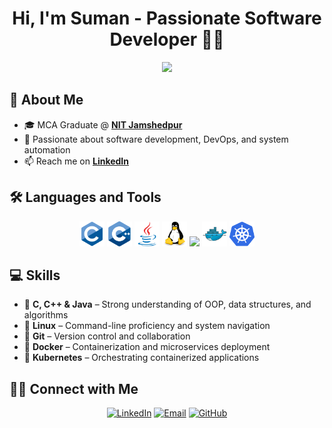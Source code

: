 <h1 align="center">Hi, I'm Suman - Passionate Software Developer 👨‍💻</h1>

<p align="center">
  <img src="https://readme-typing-svg.herokuapp.com?color=F0F0F0&width=380&height=45&lines=Skilled+in+C%2C+C%2B%2B%2C+Java%2C+Linux%2C+Git%2C+Docker%2C+Kubernetes&center=true" />
</p>

## 🤖 About Me  
- 🎓 MCA Graduate @ **[NIT Jamshedpur](http://www.nitjsr.ac.in/)**  
- 🔧 Passionate about software development, DevOps, and system automation  
- 📫 Reach me on **[LinkedIn](https://www.linkedin.com/in/suman-mandal-667329230)**  

## 🛠️ Languages and Tools  
<p align="center">
  <code><img height="40" src="https://raw.githubusercontent.com/devicons/devicon/master/icons/c/c-original.svg" /></code>
  <code><img height="40" src="https://raw.githubusercontent.com/devicons/devicon/master/icons/cplusplus/cplusplus-original.svg" /></code>
  <code><img height="40" src="https://raw.githubusercontent.com/devicons/devicon/master/icons/java/java-original.svg" /></code>
  <code><img height="40" src="https://raw.githubusercontent.com/devicons/devicon/master/icons/linux/linux-original.svg" /></code>
  <code><img height="40" src="https://www.vectorlogo.zone/logos/git-scm/git-scm-icon.svg" /></code>
  <code><img height="40" src="https://raw.githubusercontent.com/devicons/devicon/master/icons/docker/docker-original.svg" /></code>
  <code><img height="40" src="https://raw.githubusercontent.com/devicons/devicon/master/icons/kubernetes/kubernetes-plain.svg" /></code>
</p>

## 💻 Skills  
- 🔹 **C, C++ & Java** – Strong understanding of OOP, data structures, and algorithms  
- 🔹 **Linux** – Command-line proficiency and system navigation  
- 🔹 **Git** – Version control and collaboration  
- 🔹 **Docker** – Containerization and microservices deployment  
- 🔹 **Kubernetes** – Orchestrating containerized applications  

## 🙋‍♂️ Connect with Me  
<p align="center">
  <a href="https://www.linkedin.com/in/suman-mandal-667329230"><img alt="LinkedIn" src="https://img.shields.io/badge/-LinkedIn-blue?style=flat-square&logo=Linkedin&logoColor=white"/></a>
  <a href="mailto:jijomandal2017@gmail.com"><img alt="Email" src="https://img.shields.io/badge/-Gmail-red?style=flat-square&logo=Gmail&logoColor=white"/></a>
  <a href="https://github.com/jijo-OO7"><img alt="GitHub" src="https://img.shields.io/github/followers/jijo-OO7?label=follow&style=social"/></a>
</p>
